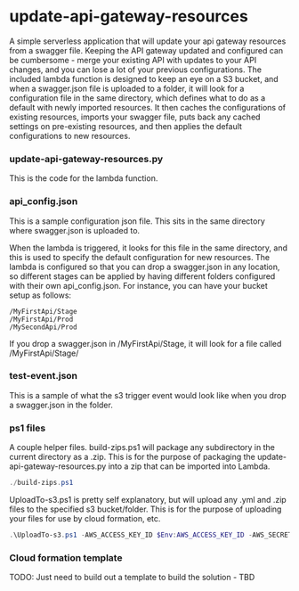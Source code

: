# update-api-gateway-resources

A simple serverless application that will update your api gateway resources from a swagger file.  Keeping the API gateway updated and configured can be cumbersome - merge your existing API with updates to your API changes, and you can lose a lot of your previous configurations.  The included lambda function is designed to keep an eye on a S3 bucket, and when a swagger.json file is uploaded to a folder, it will look for a configuration file in the same directory, which defines what to do as a default with newly imported resources.  It then caches the configurations of existing resources, imports your swagger file, puts back any cached settings on pre-existing resources, and then applies the default configurations to new resources.



### update-api-gateway-resources.py
This is the code for the lambda function.

### api_config.json
This is a sample configuration json file.  This sits in the same directory where swagger.json is uploaded to.

When the lambda is triggered, it looks for this file in the same directory, and this is used to specify the default configuration for new resources.
The lambda is configured so that you can drop a swagger.json in any location, so different stages can be applied by having different folders configured with their own api_config.json.  For instance, you can have your bucket setup as follows:

```
/MyFirstApi/Stage 
/MyFirstApi/Prod 
/MySecondApi/Prod 
```

If you drop a swagger.json in /MyFirstApi/Stage, it will look for a file called /MyFirstApi/Stage/


### test-event.json
This is a sample of what the s3 trigger event would look like when you drop a swagger.json in the folder.  

### ps1 files
A couple helper files.
build-zips.ps1 will package any subdirectory in the current directory as a .zip.  This is for the purpose of packaging the update-api-gateway-resources.py into a zip that can be imported into Lambda.
``` powershell
./build-zips.ps1
```

UploadTo-s3.ps1 is pretty self explanatory, but will upload any .yml and .zip files to the specified s3 bucket/folder.  This is for the purpose of uploading your files for use by cloud formation, etc.

``` powershell
.\UploadTo-s3.ps1 -AWS_ACCESS_KEY_ID $Env:AWS_ACCESS_KEY_ID -AWS_SECRET_ACCESS_KEY $Env:AWS_SECRET_ACCESS_KEY -AWS_SESSION_TOKEN $Env:AWS_SESSION_TOKEN -BucketBasePath my-already-existing-bucket/folder/or/key
```

### Cloud formation template
TODO:  Just need to build out a template to build the solution - TBD
